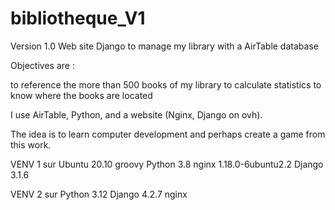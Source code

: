 # bibliotheque_V1
Version 1.0
Web site Django to manage my library with a AirTable database

Objectives are :

to reference the more than 500 books of my library to calculate statistics to know where the books are located

I use AirTable, Python, and a website (Nginx, Django on ovh).

The idea is to learn computer development and perhaps create a game from this work.

VENV 1 sur Ubuntu 20.10 groovy
Python 3.8
nginx 1.18.0-6ubuntu2.2
Django 3.1.6

VENV 2 sur 
Python 3.12
Django 4.2.7
nginx
